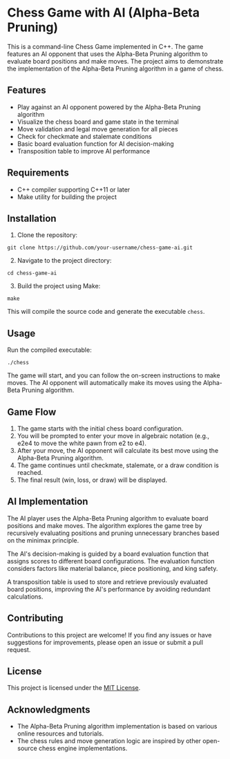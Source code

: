 # Chess Game with AI (Alpha-Beta Pruning)

This is a command-line Chess Game implemented in C++. The game features an AI opponent that uses the Alpha-Beta Pruning algorithm to evaluate board positions and make moves. The project aims to demonstrate the implementation of the Alpha-Beta Pruning algorithm in a game of chess.

## Features

- Play against an AI opponent powered by the Alpha-Beta Pruning algorithm
- Visualize the chess board and game state in the terminal
- Move validation and legal move generation for all pieces
- Check for checkmate and stalemate conditions
- Basic board evaluation function for AI decision-making
- Transposition table to improve AI performance

## Requirements

- C++ compiler supporting C++11 or later
- Make utility for building the project

## Installation

1. Clone the repository:

```
git clone https://github.com/your-username/chess-game-ai.git
```

2. Navigate to the project directory:

```
cd chess-game-ai
```

3. Build the project using Make:

```
make
```

This will compile the source code and generate the executable `chess`.

## Usage

Run the compiled executable:

```
./chess
```

The game will start, and you can follow the on-screen instructions to make moves. The AI opponent will automatically make its moves using the Alpha-Beta Pruning algorithm.

## Game Flow

1. The game starts with the initial chess board configuration.
2. You will be prompted to enter your move in algebraic notation (e.g., e2e4 to move the white pawn from e2 to e4).
3. After your move, the AI opponent will calculate its best move using the Alpha-Beta Pruning algorithm.
4. The game continues until checkmate, stalemate, or a draw condition is reached.
5. The final result (win, loss, or draw) will be displayed.

## AI Implementation

The AI player uses the Alpha-Beta Pruning algorithm to evaluate board positions and make moves. The algorithm explores the game tree by recursively evaluating positions and pruning unnecessary branches based on the minimax principle.

The AI's decision-making is guided by a board evaluation function that assigns scores to different board configurations. The evaluation function considers factors like material balance, piece positioning, and king safety.

A transposition table is used to store and retrieve previously evaluated board positions, improving the AI's performance by avoiding redundant calculations.

## Contributing

Contributions to this project are welcome! If you find any issues or have suggestions for improvements, please open an issue or submit a pull request.

## License

This project is licensed under the [MIT License](LICENSE).

## Acknowledgments

- The Alpha-Beta Pruning algorithm implementation is based on various online resources and tutorials.
- The chess rules and move generation logic are inspired by other open-source chess engine implementations.
